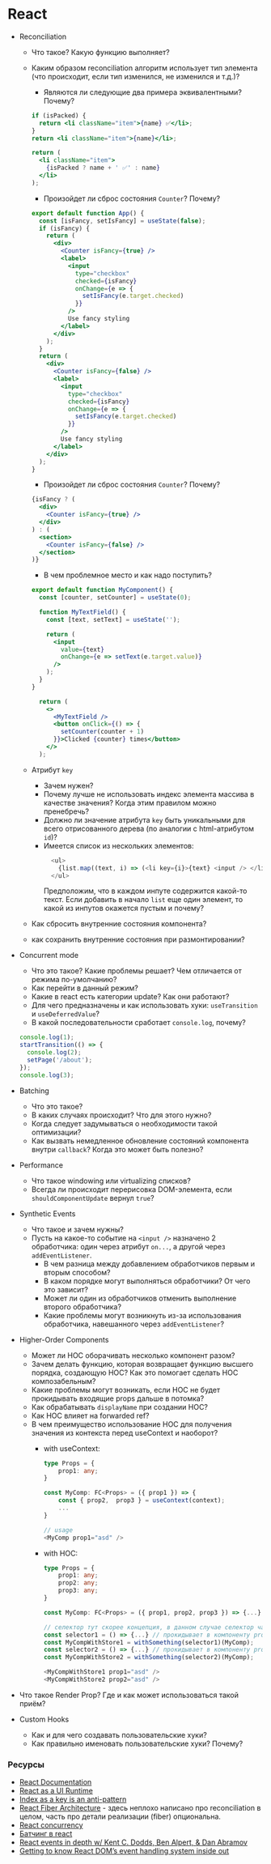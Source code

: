 # React

* Reconciliation
  * Что такое? Какую функцию выполняет?
  * Каким образом reconciliation алгоритм использует тип элемента (что происходит, если тип изменился, не изменился и т.д.)?
    * Являются ли следующие два примера эквивалентными? Почему?

    ```jsx
    if (isPacked) {
      return <li className="item">{name} ✅</li>;
    }
    return <li className="item">{name}</li>;
    ```

    ```jsx
    return (
      <li className="item">
        {isPacked ? name + ' ✅' : name}
      </li>
    );
    ```

    * Произойдет ли сброс состояния `Counter`? Почему?

    ```jsx
    export default function App() {
      const [isFancy, setIsFancy] = useState(false);
      if (isFancy) {
        return (
          <div>
            <Counter isFancy={true} />
            <label>
              <input
                type="checkbox"
                checked={isFancy}
                onChange={e => {
                  setIsFancy(e.target.checked)
                }}
              />
              Use fancy styling
            </label>
          </div>
        );
      }
      return (
        <div>
          <Counter isFancy={false} />
          <label>
            <input
              type="checkbox"
              checked={isFancy}
              onChange={e => {
                setIsFancy(e.target.checked)
              }}
            />
            Use fancy styling
          </label>
        </div>
      );
    }
    ```

    * Произойдет ли сброс состояния `Counter`? Почему?

    ```jsx
    {isFancy ? (
      <div>
        <Counter isFancy={true} /> 
      </div>
    ) : (
      <section>
        <Counter isFancy={false} />
      </section>
    )}
    ```

    * В чем проблемное место и как надо поступить?

    ```jsx
    export default function MyComponent() {
      const [counter, setCounter] = useState(0);

      function MyTextField() {
        const [text, setText] = useState('');

        return (
          <input
            value={text}
            onChange={e => setText(e.target.value)}
          />
        );
      }
    }
    ```

    ```jsx
      return (
        <>
          <MyTextField />
          <button onClick={() => {
            setCounter(counter + 1)
          }}>Clicked {counter} times</button>
        </>
      );
    ```

  * Атрибут `key`
    * Зачем нужен?
    * Почему лучше не использовать индекс элемента массива в качестве значения? Когда этим правилом можно пренебречь?
    * Должно ли значение атрибута `key` быть уникальными для всего отрисованного дерева (по аналогии с html-атрибутом `id`)?
    * Имеется список из нескольких элементов:
      ```javascript
        <ul>
          {list.map((text, i) => (<li key={i}>{text} <input /> </li>))}
        </ul>
      ```
      Предположим, что в каждом инпуте содержится какой-то текст. Если добавить в начало `list` еще один элемент, то какой из инпутов окажется пустым и почему?
  * Как сбросить внутренние состояния компонента?
  * как сохранить внутренние состояния при размонтировании?
* Concurrent mode
  * Что это такое? Какие проблемы решает? Чем отличается от режима по-умолчанию?
  * Как перейти в данный режим?
  * Какие в react есть категории update? Как они работают?
  * Для чего предназначены и как использовать хуки: `useTransition` и `useDeferredValue`?
  * В какой последовательности сработает `console.log`, почему?

  ```js
  console.log(1);
  startTransition(() => {
    console.log(2);
    setPage('/about');
  });
  console.log(3);
  ```

* Batching
  * Что это такое?
  * В каких случаях происходит? Что для этого нужно?
  * Когда следует задумываться о необходимости такой оптимизации?
  * Как вызвать немедленное обновление состояний компонента внутри `callback`? Когда это может быть полезно?
* Performance
  * Что такое windowing или virtualizing списков?
  * Всегда ли происходит перерисовка DOM-элемента, если `shouldComponentUpdate` вернул `true`?
* Synthetic Events
  * Что такое и зачем нужны?
  * Пусть на какое-то событие на `<input />` назначено 2 обработчика: один через атрибут `on...`, а другой через `addEventListener`.
    * В чем разница между добавлением обработчиков первым и вторым способом?
    * В каком порядке могут выполняться обработчики? От чего это зависит?
    * Может ли один из обработчиков отменить выполнение второго обработчика?
    * Какие проблемы могут возникнуть из-за использования обработчика, навешанного через `addEventListener`?
* Higher-Order Components
  * Может ли HOC оборачивать несколько компонент разом?
  * Зачем делать функцию, которая возвращает функцию высшего порядка, создающую HOC? Как это помогает сделать HOC композабельным?
  * Какие проблемы могут возникать, если HOC не будет прокидывать входящие props дальше в потомка?
  * Как обрабатывать `displayName` при создании HOC?
  * Как HOC влияет на forwarded ref?
  * В чем преимущество использование HOC для получения значения из контекста перед useContext и наоборот?
    * with useContext:
      ```typescript
      type Props = {
          prop1: any;
      }

      const MyComp: FC<Props> = ({ prop1 }) => {
          const { prop2,  prop3 } = useContext(context);
          ...
      } 

      // usage
      <MyComp prop1="asd" />
      ```


    * with HOC:
      ```typescript
      type Props = {
          prop1: any;
          prop2: any;
          prop3: any;
      }

      const MyComp: FC<Props> = ({ prop1, prop2, prop3 }) => {...}

      // селектор тут скорее концепция, в данном случае селектор частично удовлетворяет интерфейс компонента
      const selector1 = () => {...} // прокидывает в компоненту prop2 и prop3
      const MyCompWithStore1 = withSomething(selector1)(MyComp);
      const selector2 = () => {...} // прокидывает в компоненту prop1 и prop3
      const MyCompWithStore2 = withSomething(selector2)(MyComp);

      <MyCompWithStore1 prop1="asd" />
      <MyCompWithStore2 prop2="asd" />
      ```
* Что такое Render Prop? Где и как может использоваться такой приём?
* Custom Hooks
  * Как и для чего создавать пользовательские хуки?
  * Как правильно именовать пользовательские хуки? Почему?

### Ресурсы

* [React Documentation](https://react.dev/learn)
* [React as a UI Runtime](https://overreacted.io/react-as-a-ui-runtime/)
* [Index as a key is an anti-pattern](https://medium.com/@robinpokorny/index-as-a-key-is-an-anti-pattern-e0349aece318)
* [React Fiber Architecture](https://github.com/acdlite/react-fiber-architecture) - здесь неплохо написано про reconciliation в целом, часть про детали реализации (fiber) опциональна.
* [React concurrency](https://www.youtube.com/watch?v=M1OBMTYsKpo)
* [Батчинг в react](https://www.youtube.com/watch?v=VfQ-qSjIalU)
* [React events in depth w/ Kent C. Dodds, Ben Alpert, & Dan Abramov](https://www.youtube.com/watch?v=dRo_egw7tBc)
* [Getting to know React DOM’s event handling system inside out](https://medium.com/the-guild/getting-to-know-react-doms-event-handling-system-inside-out-378c44d2a5d0)
